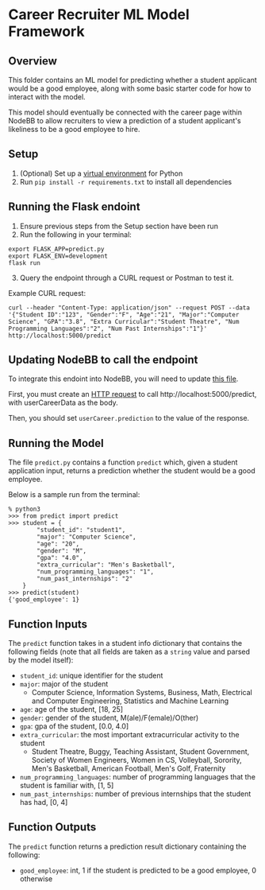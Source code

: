 # Career Recruiter ML Model Framework

## Overview
This folder contains an ML model for predicting whether a student applicant would be a good employee, along with some basic starter code for how to interact with the model.

This model should eventually be connected with the career page within NodeBB to allow recruiters to view a prediction of a student applicant's likeliness to be a good employee to hire.

## Setup
1. (Optional) Set up a [virtual environment](https://docs.python.org/3/library/venv.html) for Python
2. Run `pip install -r requirements.txt` to install all dependencies

## Running the Flask endoint
1. Ensure previous steps from the Setup section have been run
2. Run the following in your terminal:
  ```
  export FLASK_APP=predict.py
  export FLASK_ENV=development
  flask run
  ```
3. Query the endpoint through a CURL request or Postman to test it.

Example CURL request:
```
curl --header "Content-Type: application/json" --request POST --data '{"Student ID":"123", "Gender":"F", "Age":"21", "Major":"Computer Science", "GPA":"3.8", "Extra Curricular":"Student Theatre", "Num Programming Languages":"2", "Num Past Internships":"1"}' http://localhost:5000/predict
```

## Updating NodeBB to call the endpoint
To integrate this endoint into NodeBB, you will need to update [this file](https://github.com/CMU-313/spring23-nodebb-green/blob/career-model-implementation/src/controllers/write/career.js).

First, you must create an [HTTP request](https://www.geeksforgeeks.org/how-to-make-http-requests-in-node-js/) to call http://localhost:5000/predict, with userCareerData as the body. 

Then, you should set `userCareer.prediction` to the value of the response.
## Running the Model
The file `predict.py` contains a function `predict` which, given a student application input, returns a prediction whether the student would be a good employee. 

Below is a sample run from the terminal:
```
% python3
>>> from predict import predict
>>> student = {
        "student_id": "student1",
        "major": "Computer Science",
        "age": "20",
        "gender": "M",
        "gpa": "4.0",
        "extra_curricular": "Men's Basketball",
        "num_programming_languages": "1",
        "num_past_internships": "2"
    }
>>> predict(student)
{'good_employee': 1}
```

## Function Inputs
The `predict` function takes in a student info dictionary that contains the following fields (note that all fields are taken as a `string` value and parsed by the model itself):

- `student_id`: unique identifier for the student
- `major`: major of the student
    - Computer Science, Information Systems, Business, Math, Electrical and Computer Engineering, Statistics and Machine Learning
- `age`: age of the student, [18, 25]
- `gender`: gender of the student, M(ale)/F(emale)/O(ther)
- `gpa`: gpa of the student, [0.0, 4.0]
- `extra_curricular`: the most important extracurricular activity to the student
    -  Student Theatre, Buggy, Teaching Assistant, Student Government, Society of Women Engineers, Women in CS, Volleyball, Sorority, Men's Basketball, American Football, Men's Golf, Fraternity
- `num_programming_languages`: number of programming languages that the student is familiar with, [1, 5]
- `num_past_internships`: number of previous internships that the student has had, [0, 4]

## Function Outputs
The `predict` function returns a prediction result dictionary containing the following:

- `good_employee`: int, 1 if the student is predicted to be a good employee, 0 otherwise
